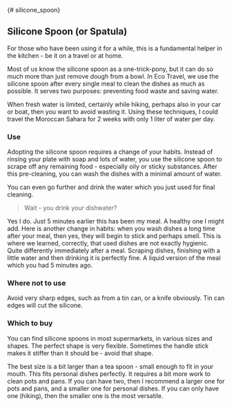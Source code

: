 {# silicone_spoon}
## Silicone Spoon (or Spatula)

For those who have been using it for a while, this is a fundamental helper in the kitchen - be it on a travel or at home.

Most of us know the silicone spoon as a one-trick-pony, but it can do so much more than just remove dough from a bowl. In Eco Travel, we use the silicone spoon after every single meal to clean the dishes as much as possible. It serves two purposes: preventing food waste and saving water.

When fresh water is limited, certainly while hiking, perhaps also in your car or boat, then you want to avoid wasting it. Using these techniques, I could travel the Moroccan Sahara for 2 weeks with only 1 liter of water per day.

### Use

Adopting the silicone spoon requires a change of your habits. Instead of rinsing your plate with soap and lots of water, you use the silicone spoon to scrape off any remaining food - especially oily or sticky substances. After this pre-cleaning, you can wash the dishes with a minimal amount of water. 

You can even go further and drink the water which you just used for final cleaning.

> Wait - you drink your dishwater?

Yes I do. Just 5 minutes earlier this has been my meal. A healthy one I might add. Here is another change in habits: when you wash dishes a long time after your meal, then yes, they will begin to stick and perhaps smell. This is where we learned, correctly, that used dishes are not exactly hygienic. Quite differently immediately after a meal. Scraping dishes, finishing with a little water and then drinking it is perfectly fine. A liquid version of the meal which you had 5 minutes ago.

### Where not to use

Avoid very sharp edges, such as from a tin can, or a knife obviously. Tin can edges will cut the silicone.

### Which to buy

You can find silicone spoons in most supermarkets, in various sizes and shapes. The perfect shape is very flexible. Sometimes the handle stick makes it stiffer than it should be - avoid that shape.

The best size is a bit larger than a tea spoon - small enough to fit in your mouth. This fits personal dishes perfectly. It requires a bit more work to clean pots and pans. If you can have two, then I recommend a larger one for pots and pans, and a smaller one for personal dishes. If you can only have one (hiking), then the smaller one is the most versatile.
